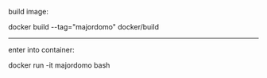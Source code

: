 build image:

docker build --tag="majordomo" docker/build

___________________________________________

enter into container:

docker run -it majordomo bash
